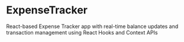 # ExpenseTracker
React-based Expense Tracker app with real-time balance updates and transaction management using React Hooks and Context APIs
